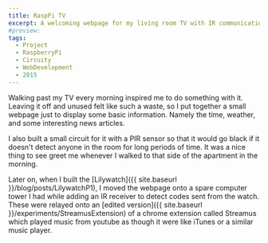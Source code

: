 ```yaml
---
title: RaspPi TV
excerpt: A welcoming webpage for my living room TV with IR communication to my watch and music control.
#preview:
tags:
  - Project
  - RaspberryPi
  - Circuity
  - WebDevelopment
  - 2015
---
```


Walking past my TV every morning inspired me to do something with it. Leaving it off and unused felt like such a waste, so I put together a small webpage just to display some basic information. Namely the time, weather, and some interesting news articles.

I also built a small circuit for it with a PIR sensor so that it would go black if it doesn't detect anyone in the room for long periods of time. It was a nice thing to see greet me whenever I walked to that side of the apartment in the morning.

Later on, when I built the [Lilywatch]({{ site.baseurl }}/blog/posts/LilywatchP1), I moved the webpage onto a spare computer tower I had while adding an IR receiver to detect codes sent from the watch. These were relayed onto an [edited version]({{ site.baseurl }}/experiments/StreamusExtension) of a chrome extension called Streamus which played music from youtube as though it were like iTunes or a similar music player.
